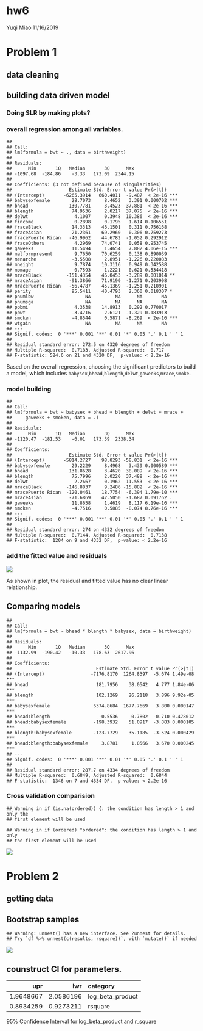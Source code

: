 hw6
================
Yuqi Miao
11/16/2019

# Problem 1

## data cleaning

## building data driven model

### Doing SLR by making plots?

### overall regression among all variables.

    ## 
    ## Call:
    ## lm(formula = bwt ~ ., data = birthweight)
    ## 
    ## Residuals:
    ##      Min       1Q   Median       3Q      Max 
    ## -1097.68  -184.86    -3.33   173.09  2344.15 
    ## 
    ## Coefficients: (3 not defined because of singularities)
    ##                     Estimate Std. Error t value Pr(>|t|)    
    ## (Intercept)       -6265.3914   660.4011  -9.487  < 2e-16 ***
    ## babysexfemale        28.7073     8.4652   3.391 0.000702 ***
    ## bhead               130.7781     3.4523  37.881  < 2e-16 ***
    ## blength              74.9536     2.0217  37.075  < 2e-16 ***
    ## delwt                 4.1007     0.3948  10.386  < 2e-16 ***
    ## fincome               0.2898     0.1795   1.614 0.106551    
    ## fraceBlack           14.3313    46.1501   0.311 0.756168    
    ## fraceAsian           21.2361    69.2960   0.306 0.759273    
    ## fracePuerto Rican   -46.9962    44.6782  -1.052 0.292912    
    ## fraceOthers           4.2969    74.0741   0.058 0.953745    
    ## gaweeks              11.5494     1.4654   7.882 4.06e-15 ***
    ## malformpresent        9.7650    70.6259   0.138 0.890039    
    ## menarche             -3.5508     2.8951  -1.226 0.220083    
    ## mheight               9.7874    10.3116   0.949 0.342588    
    ## momage                0.7593     1.2221   0.621 0.534418    
    ## mraceBlack         -151.4354    46.0453  -3.289 0.001014 ** 
    ## mraceAsian          -91.3866    71.9190  -1.271 0.203908    
    ## mracePuerto Rican   -56.4787    45.1369  -1.251 0.210901    
    ## parity               95.5411    40.4793   2.360 0.018307 *  
    ## pnumlbw                   NA         NA      NA       NA    
    ## pnumsga                   NA         NA      NA       NA    
    ## ppbmi                 4.3538    14.8913   0.292 0.770017    
    ## ppwt                 -3.4716     2.6121  -1.329 0.183913    
    ## smoken               -4.8544     0.5871  -8.269  < 2e-16 ***
    ## wtgain                    NA         NA      NA       NA    
    ## ---
    ## Signif. codes:  0 '***' 0.001 '**' 0.01 '*' 0.05 '.' 0.1 ' ' 1
    ## 
    ## Residual standard error: 272.5 on 4320 degrees of freedom
    ## Multiple R-squared:  0.7183, Adjusted R-squared:  0.717 
    ## F-statistic: 524.6 on 21 and 4320 DF,  p-value: < 2.2e-16

Based on the overall regression, choosing the significant predictors to
build a model, which includes
`babysex`,`bhead`,`blength`,`delwt`,`gaweeks`,`mrace`,`smoke`.

### model building

    ## 
    ## Call:
    ## lm(formula = bwt ~ babysex + bhead + blength + delwt + mrace + 
    ##     gaweeks + smoken, data = .)
    ## 
    ## Residuals:
    ##      Min       1Q   Median       3Q      Max 
    ## -1120.47  -181.53    -6.01   173.39  2338.34 
    ## 
    ## Coefficients:
    ##                     Estimate Std. Error t value Pr(>|t|)    
    ## (Intercept)       -5814.2727    98.8293 -58.831  < 2e-16 ***
    ## babysexfemale        29.2229     8.4968   3.439 0.000589 ***
    ## bhead               131.8628     3.4620  38.089  < 2e-16 ***
    ## blength              75.7996     2.0220  37.488  < 2e-16 ***
    ## delwt                 2.2667     0.1962  11.553  < 2e-16 ***
    ## mraceBlack         -146.8837     9.2486 -15.882  < 2e-16 ***
    ## mracePuerto Rican  -120.0461    18.7754  -6.394 1.79e-10 ***
    ## mraceAsian          -71.6869    42.5050  -1.687 0.091762 .  
    ## gaweeks              11.8658     1.4619   8.117 6.19e-16 ***
    ## smoken               -4.7516     0.5885  -8.074 8.76e-16 ***
    ## ---
    ## Signif. codes:  0 '***' 0.001 '**' 0.01 '*' 0.05 '.' 0.1 ' ' 1
    ## 
    ## Residual standard error: 274 on 4332 degrees of freedom
    ## Multiple R-squared:  0.7144, Adjusted R-squared:  0.7138 
    ## F-statistic:  1204 on 9 and 4332 DF,  p-value: < 2.2e-16

### add the fitted value and residuals

![](P8105_hw6_ym2771_files/figure-gfm/unnamed-chunk-6-1.png)<!-- -->

As shown in plot, the residual and fitted value has no clear linear
relationship.

## Comparing models

    ## 
    ## Call:
    ## lm(formula = bwt ~ bhead * blength * babysex, data = birthweight)
    ## 
    ## Residuals:
    ##      Min       1Q   Median       3Q      Max 
    ## -1132.99  -190.42   -10.33   178.63  2617.96 
    ## 
    ## Coefficients:
    ##                               Estimate Std. Error t value Pr(>|t|)    
    ## (Intercept)                 -7176.8170  1264.8397  -5.674 1.49e-08 ***
    ## bhead                         181.7956    38.0542   4.777 1.84e-06 ***
    ## blength                       102.1269    26.2118   3.896 9.92e-05 ***
    ## babysexfemale                6374.8684  1677.7669   3.800 0.000147 ***
    ## bhead:blength                  -0.5536     0.7802  -0.710 0.478012    
    ## bhead:babysexfemale          -198.3932    51.0917  -3.883 0.000105 ***
    ## blength:babysexfemale        -123.7729    35.1185  -3.524 0.000429 ***
    ## bhead:blength:babysexfemale     3.8781     1.0566   3.670 0.000245 ***
    ## ---
    ## Signif. codes:  0 '***' 0.001 '**' 0.01 '*' 0.05 '.' 0.1 ' ' 1
    ## 
    ## Residual standard error: 287.7 on 4334 degrees of freedom
    ## Multiple R-squared:  0.6849, Adjusted R-squared:  0.6844 
    ## F-statistic:  1346 on 7 and 4334 DF,  p-value: < 2.2e-16

### Cross validation comparision

    ## Warning in if (is.na(ordered)) {: the condition has length > 1 and only the
    ## first element will be used

    ## Warning in if (ordered) "ordered": the condition has length > 1 and only
    ## the first element will be used

![](P8105_hw6_ym2771_files/figure-gfm/unnamed-chunk-8-1.png)<!-- -->

# Problem 2

## getting data

## Bootstrap samples

    ## Warning: unnest() has a new interface. See ?unnest for details.
    ## Try `df %>% unnest(c(results, rsquare))`, with `mutate()` if needed

![](P8105_hw6_ym2771_files/figure-gfm/unnamed-chunk-10-1.png)<!-- -->

## counstruct CI for parameters.

|       upr |       lwr | category           |
| --------: | --------: | :----------------- |
| 1.9648667 | 2.0586196 | log\_beta\_product |
| 0.8934259 | 0.9273211 | rsquare            |

95% Confidence Interval for log\_beta\_product and r\_square
